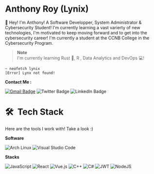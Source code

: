 # Anthony Roy (Lynix)
👋 Hey! I'm Anthony! A Software Developper, System Administrator & Cybersecurity Student! I'm currently learning a vast varierty of new technologies, I'm motivated to keep moving forward and to get into the cybersecurity career! I'm currently a student at the CCNB College in the Cybersecurity Program.

> **Note**  
> I'm currently learning Rust 🦀, R , Data Analytics and DevOps 💻!
```
~ neofetch lynix
[Error] Lynx not found!   
```

**Contact Me :**

[![Gmail Badge](https://img.shields.io/badge/-lynix@lynix.ca-c14438?style=for-the-badge&logo=Gmail&logoColor=white&link=mailto:lynix@lynix.ca)](mailto:lynix@lynix.ca)
![Twitter Badge](https://img.shields.io/badge/@LunarLynix-1ca0f1?style=for-the-badge&labelColor=1ca0f1&logo=twitter&logoColor=white)
![LinkedIn Badge](https://img.shields.io/badge/LinkedIn-0077B5?style=for-the-badge&logo=linkedin&logoColor=white)


# 🛠 &nbsp;Tech Stack
Here are the tools I work with! Take a look :)  

**Software**

![Arch Linux](https://img.shields.io/badge/Arch%20Linux-1793D1.svg?style=for-the-badge&logo=arch-linux&logoColor=white)
![Visual Studio Code](https://img.shields.io/badge/Visual%20Studio%20Code-0078d7.svg?style=for-the-badge&logo=visual-studio-code&logoColor=white)

**Stacks**

![JavaScript](https://img.shields.io/badge/javascript-%2320232a?style=for-the-badge&logo=javascript&logoColor=white)
![React](https://img.shields.io/badge/react-%2320232a?style=for-the-badge&logo=react&logoColor=white)
![Vue.js](https://img.shields.io/badge/vuejs-%2320232a?style=for-the-badge&logo=vuedotjs&logoColor=white)
![C++](https://img.shields.io/badge/c++-%2320232a.svg?style=for-the-badge&logo=c%2B%2B&logoColor=white)
![C#](https://img.shields.io/badge/c%23-%2320232a.svg?style=for-the-badge&logo=c-sharp&logoColor=white)
![JWT](https://img.shields.io/badge/JWT-%2320232a?style=for-the-badge&logo=JSON%20web%20tokens&logoColor=white)
![NodeJS](https://img.shields.io/badge/node.js-%2320232a?style=for-the-badge&logo=node.js&logoColor=white)
